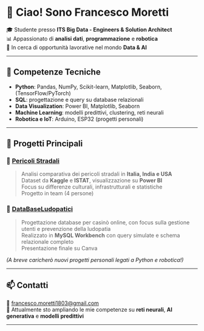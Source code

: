 # 👋 Ciao! Sono Francesco Moretti

🎓 Studente presso **ITS Big Data - Engineers & Solution Architect**  
📊 Appassionato di **analisi dati**, **programmazione** e **robotica**  
💼 In cerca di opportunità lavorative nel mondo **Data & AI**

---

## 🚀 Competenze Tecniche

- **Python**: Pandas, NumPy, Scikit-learn, Matplotlib, Seaborn, (TensorFlow/PyTorch)  
- **SQL**: progettazione e query su database relazionali  
- **Data Visualization**: Power BI, Matplotlib, Seaborn  
- **Machine Learning**: modelli predittivi, clustering, reti neurali  
- **Robotica e IoT**: Arduino, ESP32 (progetti personali)

---

## 📁 Progetti Principali

### 🔸 [Pericoli Stradali](#)
> Analisi comparativa dei pericoli stradali in **Italia, India e USA**  
> Dataset da **Kaggle** e **ISTAT**, visualizzazione su **Power BI**  
> Focus su differenze culturali, infrastrutturali e statistiche  
> Progetto in team (4 persone)

### 🔸 [DataBaseLudopatici](#)
> Progettazione database per casinò online, con focus sulla gestione utenti e prevenzione della ludopatia  
> Realizzato in **MySQL Workbench** con query simulate e schema relazionale completo  
> Presentazione finale su Canva

*(A breve caricherò nuovi progetti personali legati a Python e robotica!)*

---

## 📫 Contatti

📧 francesco.moretti1803@gmail.com  
🌱 Attualmente sto ampliando le mie competenze su **reti neurali**, **AI generativa** e **modelli predittivi**

---
